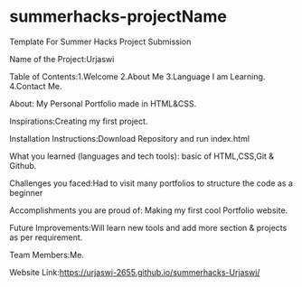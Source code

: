 # summerhacks-projectName
Template For Summer Hacks Project Submission


Name of the Project:Urjaswi
      
Table of Contents:1.Welcome
                        2.About Me
                        3.Language I am Learning.
                        4.Contact Me.
      
 About: My Personal Portfolio made in HTML&CSS.
      
 Inspirations:Creating my first project.
            
 Installation Instructions:Download Repository and run index.html
 
 What you learned (languages and tech tools): basic of HTML,CSS,Git & Github.
 
 Challenges you faced:Had to visit many portfolios to structure the code as a beginner
 
 Accomplishments you are proud of: Making my first cool Portfolio website.
 
 Future Improvements:Will learn new tools and add more section & projects as per requirement.
 
 Team Members:Me.
 
 Website Link:https://urjaswi-2655.github.io/summerhacks-Urjaswi/
